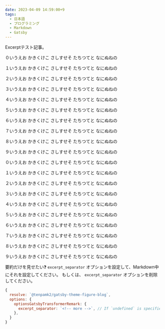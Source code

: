 ```yaml
---
date: 2023-04-09 14:59:00+9
tags:
  - 日本語
  - プログラミング
  - Markdown
  - Gatsby
---
```


Excerptテスト記事。

０いうえお
かきくけこ
さしすせそ
たちつてと
なにぬねの

１いうえお
かきくけこ
さしすせそ
たちつてと
なにぬねの

２いうえお
かきくけこ
さしすせそ
たちつてと
なにぬねの

３いうえお
かきくけこ
さしすせそ
たちつてと
なにぬねの

４いうえお
かきくけこ
さしすせそ
たちつてと
なにぬねの

５いうえお
かきくけこ
さしすせそ
たちつてと
なにぬねの

６いうえお
かきくけこ
さしすせそ
たちつてと
なにぬねの

７いうえお
かきくけこ
さしすせそ
たちつてと
なにぬねの

８いうえお
かきくけこ
さしすせそ
たちつてと
なにぬねの

９いうえお
かきくけこ
さしすせそ
たちつてと
なにぬねの

０いうえお
かきくけこ
さしすせそ
たちつてと
なにぬねの

１いうえお
かきくけこ
さしすせそ
たちつてと
なにぬねの

２いうえお
かきくけこ
さしすせそ
たちつてと
なにぬねの

３いうえお
かきくけこ
さしすせそ
たちつてと
なにぬねの

４いうえお
かきくけこ
さしすせそ
たちつてと
なにぬねの

５いうえお
かきくけこ
さしすせそ
たちつてと
なにぬねの

６いうえお
かきくけこ
さしすせそ
たちつてと
なにぬねの

７いうえお
かきくけこ
さしすせそ
たちつてと
なにぬねの

８いうえお
かきくけこ
さしすせそ
たちつてと
なにぬねの

９いうえお
かきくけこ
さしすせそ
たちつてと
なにぬねの

要約だけを見せたい❓
`excerpt_separator` オプションを設定して、Markdown中にそれを設定してください。
もしくは、 `excerpt_separator` オプションを削除してください。

```js
{
  resolve: `@tenpamk2/gatsby-theme-figure-blog`,
  options: {
    optionsGatsbyTransformerRemark: {
      excerpt_separator: `<!-- more -->`, // If `undefined` is specified, default pruning method is used.
    },
  }
}
```
